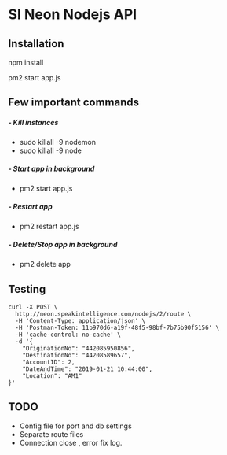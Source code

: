 # SI Neon Nodejs API

Installation 
--
npm install

pm2 start app.js


Few important commands
--------------------------


##### - Kill instances 
* sudo killall -9 nodemon
* sudo killall -9 node

##### - Start app in background

* pm2 start app.js

##### - Restart app 

* pm2 restart app.js

##### - Delete/Stop app in background

* pm2 delete app


Testing
--
````
curl -X POST \
  http://neon.speakintelligence.com/nodejs/2/route \
  -H 'Content-Type: application/json' \
  -H 'Postman-Token: 11b970d6-a19f-48f5-98bf-7b75b90f5156' \
  -H 'cache-control: no-cache' \
  -d '{
    "OriginationNo": "442085950856",
    "DestinationNo": "44208589657",
    "AccountID": 2,
    "DateAndTime": "2019-01-21 10:44:00",
    "Location": "AM1"
}'
````

TODO
--
* Config file for port and db settings
* Separate route files
* Connection close , error fix log.



